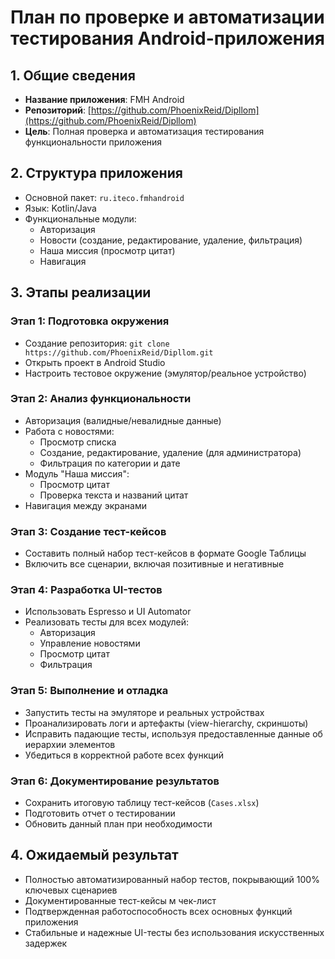 # План по проверке и автоматизации тестирования Android-приложения

## 1. Общие сведения
- **Название приложения**: FMH Android
- **Репозиторий**: [https://github.com/PhoenixReid/Dipllom](https://github.com/PhoenixReid/Dipllom)
- **Цель**: Полная проверка и автоматизация тестирования функциональности приложения

## 2. Структура приложения
- Основной пакет: `ru.iteco.fmhandroid`
- Язык: Kotlin/Java
- Функциональные модули:
  - Авторизация
  - Новости (создание, редактирование, удаление, фильтрация)
  - Наша миссия (просмотр цитат)
  - Навигация

## 3. Этапы реализации

### Этап 1: Подготовка окружения
- Создание репозитория: `git clone https://github.com/PhoenixReid/Dipllom.git`
- Открыть проект в Android Studio
- Настроить тестовое окружение (эмулятор/реальное устройство)

### Этап 2: Анализ функциональности
- Авторизация (валидные/невалидные данные)
- Работа с новостями:
  - Просмотр списка
  - Создание, редактирование, удаление (для администратора)
  - Фильтрация по категории и дате
- Модуль "Наша миссия":
  - Просмотр цитат
  - Проверка текста и названий цитат
- Навигация между экранами

### Этап 3: Создание тест-кейсов
- Составить полный набор тест-кейсов в формате Google Таблицы
- Включить все сценарии, включая позитивные и негативные

### Этап 4: Разработка UI-тестов
- Использовать Espresso и UI Automator
- Реализовать тесты для всех модулей:
  - Авторизация
  - Управление новостями
  - Просмотр цитат
  - Фильтрация

### Этап 5: Выполнение и отладка
- Запустить тесты на эмуляторе и реальных устройствах
- Проанализировать логи и артефакты (view-hierarchy, скриншоты)
- Исправить падающие тесты, используя предоставленные данные об иерархии элементов
- Убедиться в корректной работе всех функций

### Этап 6: Документирование результатов
- Сохранить итоговую таблицу тест-кейсов (`Cases.xlsx`)
- Подготовить отчет о тестировании
- Обновить данный план при необходимости

## 4. Ожидаемый результат
- Полностью автоматизированный набор тестов, покрывающий 100% ключевых сценариев
- Документированные тест-кейсы м чек-лист
- Подтвержденная работоспособность всех основных функций приложения
- Стабильные и надежные UI-тесты без использования искусственных задержек
